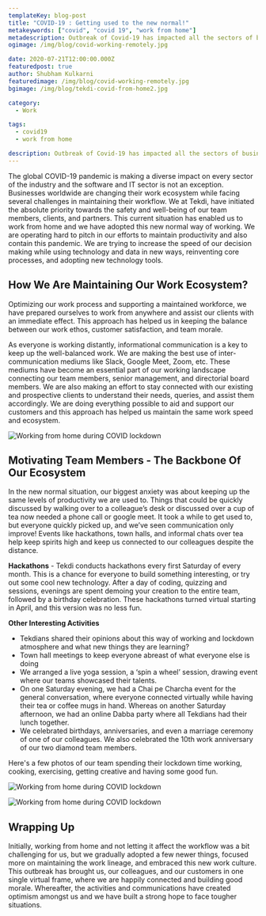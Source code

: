 ```yaml
---
templateKey: blog-post
title: "COVID-19 : Getting used to the new normal!"
metakeywords: ["covid", "covid 19", "work from home"]
metadescription: Outbreak of Covid-19 has impacted all the sectors of businesses, read what we do to sustain, and be productive in this situation while working from home
ogimage: /img/blog/covid-working-remotely.jpg

date: 2020-07-21T12:00:00.000Z
featuredpost: true
author: Shubham Kulkarni
featuredimage: /img/blog/covid-working-remotely.jpg
bgimage: /img/blog/tekdi-covid-from-home2.jpg

category: 
  - Work

tags:
  - covid19
  - work from home

description: Outbreak of Covid-19 has impacted all the sectors of businesses, read what we do to sustain, and be productive in this situation while working from home. 
---
```

The global COVID-19 pandemic is making a diverse impact on every sector of the industry and the software and IT sector is not an exception. Businesses worldwide are changing their work ecosystem while facing several challenges in maintaining their workflow. We at Tekdi, have initiated the absolute priority towards the safety and well-being of our team members, clients, and partners. This current situation has enabled us to work from home and we have adopted this new normal way of working. We are operating hard to pitch in our efforts to maintain productivity and also contain this pandemic. We are trying to increase the speed of our decision making while using technology and data in new ways, reinventing core processes, and adopting new technology tools. 

## How We Are Maintaining Our Work Ecosystem?

Optimizing our work process and supporting a maintained workforce, we have prepared ourselves to work from anywhere and assist our clients with an immediate effect. This approach has helped us in keeping the balance between our work ethos, customer satisfaction, and team morale. 

As everyone is working distantly, informational communication is a key to keep up the well-balanced work. We are making the best use of inter-communication mediums like Slack, Google Meet, Zoom, etc. These mediums have become an essential part of our working landscape connecting our team members, senior management, and directorial board members.  We are also making an effort to stay connected with our existing and prospective clients to understand their needs, queries, and assist them accordingly. We are doing everything possible to aid and support our customers and this approach has helped us maintain the same work speed and ecosystem. 

![Working from home during COVID lockdown](/img/blog/tekdi-covid-from-home1.jpg "Working from home during COVID lockdown")

## Motivating Team Members - The Backbone Of Our Ecosystem

In the new normal situation, our biggest anxiety was about keeping up the same levels of productivity we are used to. Things that could be quickly discussed by walking over to a colleague’s desk or discussed over a cup of tea now needed a phone call or google meet. It took a while to get used to, but everyone quickly picked up, and we’ve seen communication only improve! Events like hackathons, town halls, and informal chats over tea help keep spirits high and keep us connected to our colleagues despite the distance. 

**Hackathons** - Tekdi conducts hackathons every first Saturday of every month. This is a chance for everyone to build something interesting, or try out some cool new technology. After a day of coding, quizzing and sessions, evenings are spent demoing your creation to the entire team, followed by a birthday celebration. These hackathons turned virtual starting in April, and this version was no less fun. 

**Other Interesting Activities** 

- Tekdians shared their opinions about this way of working and lockdown atmosphere and what new things they are learning? 
- Town hall meetings to keep everyone abreast of what everyone else is doing
- We arranged a live yoga session,  a ‘spin a wheel’ session, drawing event where our teams showcased their talents. 
- On one Saturday evening, we had a Chai pe Charcha event for the general conversation, where everyone connected virtually while having their tea or coffee mugs in hand. Whereas on another Saturday afternoon, we had an online Dabba party where all Tekdians had their lunch together. 
- We celebrated birthdays, anniversaries, and even a marriage ceremony of one of our colleagues. We also celebrated the 10th work anniversary of our two diamond team members. 

Here's a few photos of our team spending their lockdown time working, cooking, exercising, getting creative and having some good fun.

![Working from home during COVID lockdown](/img/blog/tekdi-covid-from-home3.jpg "Working from home during COVID lockdown")

![Working from home during COVID lockdown](/img/blog/tekdi-covid-from-home4.jpg "Working from home during COVID lockdown")


## Wrapping Up

Initially, working from home and not letting it affect the workflow was a bit challenging for us, but we gradually adopted a few newer things, focused more on maintaining the work lineage, and embraced this new work culture.  This outbreak has brought us, our colleagues, and our customers in one single virtual frame, where we are happily connected and building good morale. Whereafter, the activities and communications have created optimism amongst us and we have built a strong hope to face tougher situations. 
